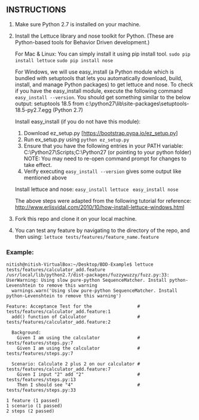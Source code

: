 ## INSTRUCTIONS

1. Make sure Python 2.7 is installed on your machine.

2. Install the Lettuce library and nose toolkit for Python. (These are Python-based tools for Behavior Driven development.)
	
	For Mac & Linux: You can simply install it using pip install tool.
	```sudo pip install lettuce```
	```sudo pip install nose```
	
	For Windows, we will use easy_install (a Python module which is bundled with setuptools that lets you automatically download, build, install, and manage Python packages) to get lettuce and nose.
	To check if you have the easy_install module, execute the following command ```easy_install --version```. You should get something similar to the below output:
		setuptools 18.5 from c:\python27\lib\site-packages\setuptools-18.5-py2.7.egg (Python 2.7)
	
	Install easy_install (if you do not have this module):
	1. Download ez_setup.py [https://bootstrap.pypa.io/ez_setup.py]
    2. Run ex_setup.py using ```python ez_setup.py```
	3. Ensure that you have the following entries in your PATH variable: C:\Python27\Scripts;C:\Python27 (or pointing to your python folder) 
		NOTE: You may need to re-open command prompt for changes to take effect.
	4. Verify executing ```easy_install --version``` gives some output like mentioned above
	
	Install lettuce and nose:
	```easy_install lettuce ```
	```easy_install nose```
	
	The above steps were adapted from the following tutorial for reference:
	http://www.erlisvidal.com/2010/10/how-install-lettuce-windows.html

3. Fork this repo and clone it on your local machine. 

4. You can test any feature by navigating to the directory of the repo, and then using:
	```lettuce tests/features/feature_name.feature```
	
### Example:
```
nitish@nitish-VirtualBox:~/Desktop/BDD-Example$ lettuce tests/features/calculator_add.feature 
/usr/local/lib/python2.7/dist-packages/fuzzywuzzy/fuzz.py:33: UserWarning: Using slow pure-python SequenceMatcher. Install python-Levenshtein to remove this warning
  warnings.warn('Using slow pure-python SequenceMatcher. Install python-Levenshtein to remove this warning')

Feature: Acceptance Test for the                 # tests/features/calculator_add.feature:1
  add() function of Calculator                   # tests/features/calculator_add.feature:2

  Background:
    Given I am using the calculator              # tests/features/steps.py:7
    Given I am using the calculator              # tests/features/steps.py:7

  Scenario: Calculate 2 plus 2 on our calculator # tests/features/calculator_add.feature:7
    Given I input "2" add "2"                    # tests/features/steps.py:13
    Then I should see "4"                        # tests/features/steps.py:33

1 feature (1 passed)
1 scenario (1 passed)
2 steps (2 passed)
```



